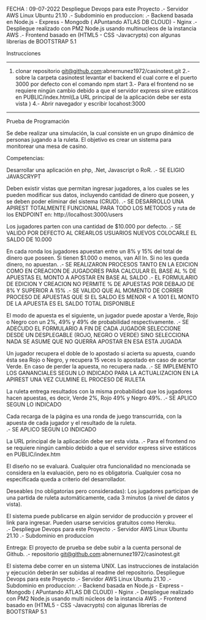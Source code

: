 FECHA : 09-07-2022
Despliegue Devops para este Proyecto
.- Servidor AWS Linux Ubuntu 21.10
.- Subdominio en produccion: 
.- Backend basada en Node.js - Express - Mongodb ( APuntando ATLAS DB CLOUD) - Nginx
.- Despliegue realizado con PM2 Node.js usando multinucleos de la instancia AWS
.- Frontend basado en (HTML5 - CSS -Javacrypts)  con algunas librerias de BOOTSTRAP 5.1


Instrucciones 
_______________________________________________________
1. clonar repositorio git@github.com:abnernunez1972/casinotest.git
2.- sobre la carpeta casinotest  levantar el backend el cual corre e el puerto 3000 por defecto con el comando npm start
3.- Para el frontend no se requiere ningún cambio debido a que el servidor express sirve estáticos en PUBLIC/index.html(La URL principal de la aplicación debe ser esta vista ) 
4.- Abrir navegador  y escribir  locahost:3000
___________________________________________________________________




Prueba de Programación  


Se debe realizar una simulación, la cual consiste en un grupo dinámico de personas jugando a la ruleta. El objetivo es crear un sistema para monitorear una mesa de casino. 


Competencias:


Desarrollar una aplicación en php, .Net, Javascript o RoR. 
.- SE ELIGIO JAVASCRYPT


Deben existir vistas que permitan ingresar jugadores, a los cuales se les pueden modificar sus datos, incluyendo cantidad de dinero que poseen, y se deben poder eliminar del sistema (CRUD).
.- SE DESARROLLO UNA APIREST TOTALMENTE FUNCIONAL PARA TODO LOS METODOS  y ruta de los ENDPOINT en:  http://localhost:3000/users


Los jugadores parten con una cantidad de $10.000 por defecto. 
.- SE VALIDO POR DEFECTO AL CREARLOS  USUARIOS NUEVOS COLOCARLE EL SALDO DE 10.000


En cada ronda los jugadores apuestan entre un 8% y 15% del total de dinero que poseen. Si tienen $1.000 o menos, van All In. Si no les queda dinero, no apuestan. 
.- SE REALIZARON PROCESOS  TANTO EN LA EDICION COMO EN CREACION DE JUGADORES PARA CALCULAR EL BASE AL % DE APUESTAS EL MONTO A APOSTAR EN BASE AL SALDO
.- EL FORMULARIO DE EDICION Y CREACION NO PERMITE  % DE APUESTAS POR DEBAJO DE 8% Y SUPERIOR A 15%
.- SE VALIDO QUE AL MOMENTO DE CORRER PROCESO DE APUESTAS QUE SI EL SALDO ES MENOR < A 1001 EL MONTO DE LA APUESTA ES EL SALDO TOTAL DISPONIBLE

El modo de apuesta es el siguiente, un jugador puede apostar a Verde, Rojo o Negro con un 2%, 49% y 49% de probabilidad respectivamente. 
.- SE ADECUDO EL FORMULARIO A FIN DE CADA JUGADOR SELECCIONE DESDE UN DESPLEGABLE (ROJO, NEGRO O VERDE) SINO SELECCIONA NADA SE ASUME QUE NO QUERRA APOSTAR EN ESA ESTA JUGADA


Un jugador recupera el doble de lo apostado si acierta su apuesta, cuando ésta sea Rojo o Negro, y recupera 15 veces lo apostado en caso de acertar Verde. En caso de perder la apuesta, no recupera nada. 
.-  SE IMPLEMENTO LOS GANANCIALES SEGUN LO INDICADO PARA LA ACTUALIZACION EN LA APIREST UNA VEZ CULMINE EL PROCESO DE RULETA


La ruleta entrega resultados con la misma probabilidad que los jugadores hacen apuestas, es decir, Verde 2%, Rojo 49% y Negro 49%.
.- SE APLICO SEGUN LO INDICADO


Cada recarga de la página es una ronda de juego transcurrida, con la apuesta de cada jugador y el resultado de la ruleta.  
.- SE APLICO SEGUN LO INDICADO


La URL principal de la aplicación debe ser esta vista. 
.-  Para el frontend no se requiere ningún cambio debido a que el servidor express sirve estáticos en PUBLIC/index.htm




El diseño no se evaluará. 
Cualquier otra funcionalidad no mencionada se considera en la evaluación, pero no es obligatoria. 
Cualquier cosa no especificada queda a criterio del desarrollador.  


Deseables (no obligatorias pero consideradas):
Los jugadores participan de una partida de ruleta automáticamente, cada 3 minutos (a nivel de datos y vista).


El sistema puede publicarse en algún servidor de producción y proveer el link para ingresar. Pueden usarse servicios gratuitos como Heroku.  
.- Despliegue Devops para este Proyecto
.- Servidor AWS Linux Ubuntu 21.10
.- Subdominio en produccion 



Entrega:
El proyecto de prueba se debe subir a la cuenta personal de Github.
.- repositorio git@github.com:abnernunez1972/casinotest.git


El sistema debe correr en un sistema UNIX. Las instrucciones de instalación y ejecución deberán ser subidas al readme del repositorio.
Despliegue Devops para este Proyecto
.- Servidor AWS Linux Ubuntu 21.10
.- Subdominio en produccion: 
.- Backend basada en Node.js - Express - Mongodb ( APuntando ATLAS DB CLOUD) - Nginx
.- Despliegue realizado con PM2 Node.js usando multi núcleos de la instancia AWS
.- Frontend basado en (HTML5 - CSS -Javacrypts)  con algunas librerías de BOOTSTRAP 5.1
